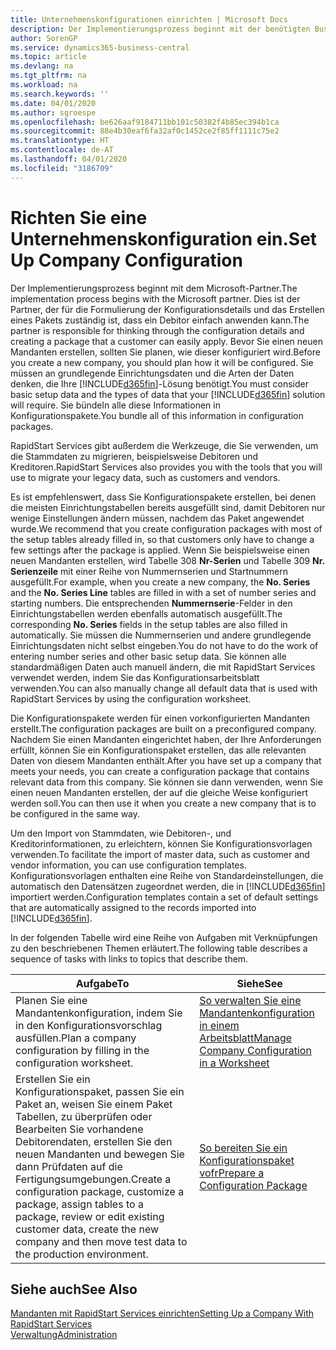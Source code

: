 ```yaml
---
title: Unternehmenskonfigurationen einrichten | Microsoft Docs
description: Der Implementierungsprozess beginnt mit der benötigten Business Central Lösung. Sie bündeln alle diese Informationen in Konfigurationspakete.
author: SorenGP
ms.service: dynamics365-business-central
ms.topic: article
ms.devlang: na
ms.tgt_pltfrm: na
ms.workload: na
ms.search.keywords: ''
ms.date: 04/01/2020
ms.author: sgroespe
ms.openlocfilehash: be626aaf9184711bb101c50382f4b85ec394b1ca
ms.sourcegitcommit: 88e4b30eaf6fa32af0c1452ce2f85ff1111c75e2
ms.translationtype: HT
ms.contentlocale: de-AT
ms.lasthandoff: 04/01/2020
ms.locfileid: "3186709"
---
```

# <a name="set-up-company-configuration"></a><span data-ttu-id="8cb1f-104">Richten Sie eine Unternehmenskonfiguration ein.</span><span class="sxs-lookup"><span data-stu-id="8cb1f-104">Set Up Company Configuration</span></span>
<span data-ttu-id="8cb1f-105">Der Implementierungsprozess beginnt mit dem Microsoft-Partner.</span><span class="sxs-lookup"><span data-stu-id="8cb1f-105">The implementation process begins with the Microsoft partner.</span></span> <span data-ttu-id="8cb1f-106">Dies ist der Partner, der für die Formulierung der Konfigurationsdetails und das Erstellen eines Pakets zuständig ist, dass ein Debitor einfach anwenden kann.</span><span class="sxs-lookup"><span data-stu-id="8cb1f-106">The partner is responsible for thinking through the configuration details and creating a package that a customer can easily apply.</span></span> <span data-ttu-id="8cb1f-107">Bevor Sie einen neuen Mandanten erstellen, sollten Sie planen, wie dieser konfiguriert wird.</span><span class="sxs-lookup"><span data-stu-id="8cb1f-107">Before you create a new company, you should plan how it will be configured.</span></span> <span data-ttu-id="8cb1f-108">Sie müssen an grundlegende Einrichtungsdaten und die Arten der Daten denken, die Ihre [!INCLUDE[d365fin](includes/d365fin_md.md)]-Lösung benötigt.</span><span class="sxs-lookup"><span data-stu-id="8cb1f-108">You must consider basic setup data and the types of data that your [!INCLUDE[d365fin](includes/d365fin_md.md)] solution will require.</span></span> <span data-ttu-id="8cb1f-109">Sie bündeln alle diese Informationen in Konfigurationspakete.</span><span class="sxs-lookup"><span data-stu-id="8cb1f-109">You bundle all of this information in configuration packages.</span></span>

<span data-ttu-id="8cb1f-110">RapidStart Services gibt außerdem die Werkzeuge, die Sie verwenden, um die Stammdaten zu migrieren, beispielsweise Debitoren und Kreditoren.</span><span class="sxs-lookup"><span data-stu-id="8cb1f-110">RapidStart Services also provides you with the tools that you will use to migrate your legacy data, such as customers and vendors.</span></span>  

<span data-ttu-id="8cb1f-111">Es ist empfehlenswert, dass Sie Konfigurationspakete erstellen, bei denen die meisten Einrichtungstabellen bereits ausgefüllt sind, damit Debitoren nur wenige Einstellungen ändern müssen, nachdem das Paket angewendet wurde.</span><span class="sxs-lookup"><span data-stu-id="8cb1f-111">We recommend that you create configuration packages with most of the setup tables already filled in, so that customers only have to change a few settings after the package is applied.</span></span> <span data-ttu-id="8cb1f-112">Wenn Sie beispielsweise einen neuen Mandanten erstellen, wird Tabelle 308 **Nr-Serien** und Tabelle 309 **Nr. Serienzeile**  mit einer Reihe von Nummernserien und Startnummern ausgefüllt.</span><span class="sxs-lookup"><span data-stu-id="8cb1f-112">For example, when you create a new company, the **No. Series** and the **No. Series Line** tables are filled in with a set of number series and starting numbers.</span></span> <span data-ttu-id="8cb1f-113">Die entsprechenden **Nummernserie**-Felder in den Einrichtungstabellen werden ebenfalls automatisch ausgefüllt.</span><span class="sxs-lookup"><span data-stu-id="8cb1f-113">The corresponding **No. Series** fields in the setup tables are also filled in automatically.</span></span> <span data-ttu-id="8cb1f-114">Sie müssen die Nummernserien und andere grundlegende Einrichtungsdaten nicht selbst eingeben.</span><span class="sxs-lookup"><span data-stu-id="8cb1f-114">You do not have to do the work of entering number series and other basic setup data.</span></span> <span data-ttu-id="8cb1f-115">Sie können alle standardmäßigen Daten auch manuell ändern, die mit RapidStart Services verwendet werden, indem Sie das Konfigurationsarbeitsblatt verwenden.</span><span class="sxs-lookup"><span data-stu-id="8cb1f-115">You can also manually change all default data that is used with RapidStart Services by using the configuration worksheet.</span></span>  

<span data-ttu-id="8cb1f-116">Die Konfigurationspakete werden für einen vorkonfigurierten Mandanten erstellt.</span><span class="sxs-lookup"><span data-stu-id="8cb1f-116">The configuration packages are built on a preconfigured company.</span></span> <span data-ttu-id="8cb1f-117">Nachdem Sie einen Mandanten eingerichtet haben, der Ihre Anforderungen erfüllt, können Sie ein Konfigurationspaket erstellen, das alle relevanten Daten von diesem Mandanten enthält.</span><span class="sxs-lookup"><span data-stu-id="8cb1f-117">After you have set up a company that meets your needs, you can create a configuration package that contains relevant data from this company.</span></span> <span data-ttu-id="8cb1f-118">Sie können sie dann verwenden, wenn Sie einen neuen Mandanten erstellen, der auf die gleiche Weise konfiguriert werden soll.</span><span class="sxs-lookup"><span data-stu-id="8cb1f-118">You can then use it when you create a new company that is to be configured in the same way.</span></span>  

<span data-ttu-id="8cb1f-119">Um den Import von Stammdaten, wie Debitoren-, und Kreditorinformationen, zu erleichtern, können Sie Konfigurationsvorlagen verwenden.</span><span class="sxs-lookup"><span data-stu-id="8cb1f-119">To facilitate the import of master data, such as customer and vendor information, you can use configuration templates.</span></span> <span data-ttu-id="8cb1f-120">Konfigurationsvorlagen enthalten eine Reihe von Standardeinstellungen, die automatisch den Datensätzen zugeordnet werden, die in [!INCLUDE[d365fin](includes/d365fin_md.md)] importiert werden.</span><span class="sxs-lookup"><span data-stu-id="8cb1f-120">Configuration templates contain a set of default settings that are automatically assigned to the records imported into [!INCLUDE[d365fin](includes/d365fin_md.md)].</span></span>

<span data-ttu-id="8cb1f-121">In der folgenden Tabelle wird eine Reihe von Aufgaben mit Verknüpfungen zu den beschriebenen Themen erläutert.</span><span class="sxs-lookup"><span data-stu-id="8cb1f-121">The following table describes a sequence of tasks with links to topics that describe them.</span></span>

|<span data-ttu-id="8cb1f-122">**Aufgabe**</span><span class="sxs-lookup"><span data-stu-id="8cb1f-122">**To**</span></span>|<span data-ttu-id="8cb1f-123">**Siehe**</span><span class="sxs-lookup"><span data-stu-id="8cb1f-123">**See**</span></span>|  
|------------|-------------|  
|<span data-ttu-id="8cb1f-124">Planen Sie eine Mandantenkonfiguration, indem Sie in den Konfigurationsvorschlag ausfüllen.</span><span class="sxs-lookup"><span data-stu-id="8cb1f-124">Plan a company configuration by filling in the configuration worksheet.</span></span>|[<span data-ttu-id="8cb1f-125">So verwalten Sie eine Mandantenkonfiguration in einem Arbeitsblatt</span><span class="sxs-lookup"><span data-stu-id="8cb1f-125">Manage Company Configuration in a Worksheet</span></span>](admin-how-to-manage-company-configuration-in-a-worksheet.md)|  
|<span data-ttu-id="8cb1f-126">Erstellen Sie ein Konfigurationspaket, passen Sie ein Paket an, weisen Sie einem Paket Tabellen, zu überprüfen oder Bearbeiten Sie vorhandene Debitorendaten, erstellen Sie den neuen Mandanten und bewegen Sie dann Prüfdaten auf die Fertigungsumgebungen.</span><span class="sxs-lookup"><span data-stu-id="8cb1f-126">Create a configuration package, customize a package, assign tables to a package, review or edit existing customer data, create the new company and then move test data to the production environment.</span></span>|[<span data-ttu-id="8cb1f-127">So bereiten Sie ein Konfigurationspaket vofr</span><span class="sxs-lookup"><span data-stu-id="8cb1f-127">Prepare a Configuration Package</span></span>](admin-how-to-prepare-a-configuration-package.md)| 

## <a name="see-also"></a><span data-ttu-id="8cb1f-128">Siehe auch</span><span class="sxs-lookup"><span data-stu-id="8cb1f-128">See Also</span></span>  
[<span data-ttu-id="8cb1f-129">Mandanten mit RapidStart Services einrichten</span><span class="sxs-lookup"><span data-stu-id="8cb1f-129">Setting Up a Company With RapidStart Services</span></span>](admin-set-up-a-company-with-rapidstart.md)  
[<span data-ttu-id="8cb1f-130">Verwaltung</span><span class="sxs-lookup"><span data-stu-id="8cb1f-130">Administration</span></span>](admin-setup-and-administration.md)
